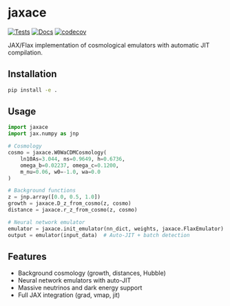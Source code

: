 # jaxace

[![Tests](https://github.com/CosmologicalEmulators/jaxace/actions/workflows/tests.yml/badge.svg)](https://github.com/CosmologicalEmulators/jaxace/actions/workflows/tests.yml)
[![Docs](https://github.com/CosmologicalEmulators/jaxace/actions/workflows/docs.yml/badge.svg)](https://github.com/CosmologicalEmulators/jaxace/actions/workflows/docs.yml)
[![codecov](https://codecov.io/gh/CosmologicalEmulators/jaxace/graph/badge.svg?token=8DGPCJR8KX)](https://codecov.io/gh/CosmologicalEmulators/jaxace)

JAX/Flax implementation of cosmological emulators with automatic JIT compilation.

## Installation

```bash
pip install -e .
```

## Usage

```python
import jaxace
import jax.numpy as jnp

# Cosmology
cosmo = jaxace.W0WaCDMCosmology(
    ln10As=3.044, ns=0.9649, h=0.6736,
    omega_b=0.02237, omega_c=0.1200,
    m_nu=0.06, w0=-1.0, wa=0.0
)

# Background functions
z = jnp.array([0.0, 0.5, 1.0])
growth = jaxace.D_z_from_cosmo(z, cosmo)
distance = jaxace.r_z_from_cosmo(z, cosmo)

# Neural network emulator
emulator = jaxace.init_emulator(nn_dict, weights, jaxace.FlaxEmulator)
output = emulator(input_data)  # Auto-JIT + batch detection
```

## Features

- Background cosmology (growth, distances, Hubble)
- Neural network emulators with auto-JIT
- Massive neutrinos and dark energy support
- Full JAX integration (grad, vmap, jit)
